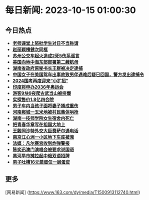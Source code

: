 
# 每日新闻: 2023-10-15 01:00:30
## 今日热点

- **[老师课堂上怒批学生对日不当称谓](https://www.163.com/search?keyword=%E8%80%81%E5%B8%88%E8%AF%BE%E5%A0%82%E4%B8%8A%E6%80%92%E6%89%B9%E5%AD%A6%E7%94%9F%E5%AF%B9%E6%97%A5%E4%B8%8D%E5%BD%93%E7%A7%B0%E8%B0%93)**
- **[赵丽颖檀健次同框](https://www.163.com/search?keyword=%E8%B5%B5%E4%B8%BD%E9%A2%96%E6%AA%80%E5%81%A5%E6%AC%A1%E5%90%8C%E6%A1%86)**
- **[苏州公交车起火造成2死5伤系谣言](https://www.163.com/search?keyword=%E8%8B%8F%E5%B7%9E%E5%85%AC%E4%BA%A4%E8%BD%A6%E8%B5%B7%E7%81%AB%E9%80%A0%E6%88%902%E6%AD%BB5%E4%BC%A4%E7%B3%BB%E8%B0%A3%E8%A8%80)**
- **[美国向地中海东部部署第二艘航母](https://www.163.com/search?keyword=%E7%BE%8E%E5%9B%BD%E5%90%91%E5%9C%B0%E4%B8%AD%E6%B5%B7%E4%B8%9C%E9%83%A8%E9%83%A8%E7%BD%B2%E7%AC%AC%E4%BA%8C%E8%89%98%E8%88%AA%E6%AF%8D)**
- **[湖南省政府原秘书长王群被决定逮捕](https://www.163.com/search?keyword=%E6%B9%96%E5%8D%97%E7%9C%81%E6%94%BF%E5%BA%9C%E5%8E%9F%E7%A7%98%E4%B9%A6%E9%95%BF%E7%8E%8B%E7%BE%A4%E8%A2%AB%E5%86%B3%E5%AE%9A%E9%80%AE%E6%8D%95)**
- **[中国女子在美国驾车出事故致男伴遇难后疑已回国，警方发出逮捕令](https://www.163.com/search?keyword=%E4%B8%AD%E5%9B%BD%E5%A5%B3%E5%AD%90%E5%9C%A8%E7%BE%8E%E5%9B%BD%E9%A9%BE%E8%BD%A6%E5%87%BA%E4%BA%8B%E6%95%85%E8%87%B4%E7%94%B7%E4%BC%B4%E9%81%87%E9%9A%BE%E5%90%8E%E7%96%91%E5%B7%B2%E5%9B%9E%E5%9B%BD%EF%BC%8C%E8%AD%A6%E6%96%B9%E5%8F%91%E5%87%BA%E9%80%AE%E6%8D%95%E4%BB%A4)**
- **[2024国考再度迎来“小扩招”](https://www.163.com/search?keyword=2024%E5%9B%BD%E8%80%83%E5%86%8D%E5%BA%A6%E8%BF%8E%E6%9D%A5%E2%80%9C%E5%B0%8F%E6%89%A9%E6%8B%9B%E2%80%9D)**
- **[印度将申办2036年奥运会](https://www.163.com/search?keyword=%E5%8D%B0%E5%BA%A6%E5%B0%86%E7%94%B3%E5%8A%9E2036%E5%B9%B4%E5%A5%A5%E8%BF%90%E4%BC%9A)**
- **[游客9块9夜爬古武当山被挤爆](https://www.163.com/search?keyword=%E6%B8%B8%E5%AE%A29%E5%9D%979%E5%A4%9C%E7%88%AC%E5%8F%A4%E6%AD%A6%E5%BD%93%E5%B1%B1%E8%A2%AB%E6%8C%A4%E7%88%86)**
- **[实探售价1.8亿四合院](https://www.163.com/search?keyword=%E5%AE%9E%E6%8E%A2%E5%94%AE%E4%BB%B71.8%E4%BA%BF%E5%9B%9B%E5%90%88%E9%99%A2)**
- **[男子车内当孩子面将妻子捅成重伤](https://www.163.com/search?keyword=%E7%94%B7%E5%AD%90%E8%BD%A6%E5%86%85%E5%BD%93%E5%AD%A9%E5%AD%90%E9%9D%A2%E5%B0%86%E5%A6%BB%E5%AD%90%E6%8D%85%E6%88%90%E9%87%8D%E4%BC%A4)**
- **[河南郸城一玉米地被村民集体哄抢](https://www.163.com/search?keyword=%E6%B2%B3%E5%8D%97%E9%83%B8%E5%9F%8E%E4%B8%80%E7%8E%89%E7%B1%B3%E5%9C%B0%E8%A2%AB%E6%9D%91%E6%B0%91%E9%9B%86%E4%BD%93%E5%93%84%E6%8A%A2)**
- **[湖南一技师学院女生宿舍内死亡](https://www.163.com/search?keyword=%E6%B9%96%E5%8D%97%E4%B8%80%E6%8A%80%E5%B8%88%E5%AD%A6%E9%99%A2%E5%A5%B3%E7%94%9F%E5%AE%BF%E8%88%8D%E5%86%85%E6%AD%BB%E4%BA%A1)**
- **[把青春华章写在祖国大地上](https://www.163.com/search?keyword=%E6%8A%8A%E9%9D%92%E6%98%A5%E5%8D%8E%E7%AB%A0%E5%86%99%E5%9C%A8%E7%A5%96%E5%9B%BD%E5%A4%A7%E5%9C%B0%E4%B8%8A)**
- **[王毅同沙特外交大臣费萨尔通电话](https://www.163.com/search?keyword=%E7%8E%8B%E6%AF%85%E5%90%8C%E6%B2%99%E7%89%B9%E5%A4%96%E4%BA%A4%E5%A4%A7%E8%87%A3%E8%B4%B9%E8%90%A8%E5%B0%94%E9%80%9A%E7%94%B5%E8%AF%9D)**
- **[南京江心洲一小区地下车库被淹](https://www.163.com/search?keyword=%E5%8D%97%E4%BA%AC%E6%B1%9F%E5%BF%83%E6%B4%B2%E4%B8%80%E5%B0%8F%E5%8C%BA%E5%9C%B0%E4%B8%8B%E8%BD%A6%E5%BA%93%E8%A2%AB%E6%B7%B9)**
- **[法媒：凡尔赛宫收到炸弹警报](https://www.163.com/search?keyword=%E6%B3%95%E5%AA%92%EF%BC%9A%E5%87%A1%E5%B0%94%E8%B5%9B%E5%AE%AB%E6%94%B6%E5%88%B0%E7%82%B8%E5%BC%B9%E8%AD%A6%E6%8A%A5)**
- **[陈奕迅澳门演唱会被要求说国语](https://www.163.com/search?keyword=%E9%99%88%E5%A5%95%E8%BF%85%E6%BE%B3%E9%97%A8%E6%BC%94%E5%94%B1%E4%BC%9A%E8%A2%AB%E8%A6%81%E6%B1%82%E8%AF%B4%E5%9B%BD%E8%AF%AD)**
- **[黑河早市摊拉起中俄双语招牌](https://www.163.com/search?keyword=%E9%BB%91%E6%B2%B3%E6%97%A9%E5%B8%82%E6%91%8A%E6%8B%89%E8%B5%B7%E4%B8%AD%E4%BF%84%E5%8F%8C%E8%AF%AD%E6%8B%9B%E7%89%8C)**
- **[男子吐槽16元蒸蛋仅一层蛋皮](https://www.163.com/search?keyword=%E7%94%B7%E5%AD%90%E5%90%90%E6%A7%BD16%E5%85%83%E8%92%B8%E8%9B%8B%E4%BB%85%E4%B8%80%E5%B1%82%E8%9B%8B%E7%9A%AE)**

## 更多
[网易新闻] (https://www.163.com/dy/media/T1500913112740.html)
